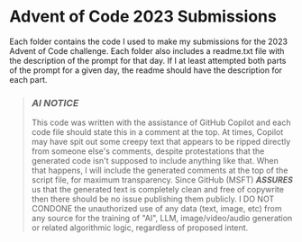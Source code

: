 
# Advent of Code 2023 Submissions

Each folder contains the code I used to make my submissions for the 2023 Advent of Code challenge. Each folder also includes a readme.txt file with the description of the prompt for that day. If I at least attempted both parts of the prompt for a given day, the readme should have the description for each part.

> ### ***AI NOTICE***
> This code was written with the assistance of GitHub Copilot and each code file should state this in a comment at the top. At times, Copilot may have spit out some creepy text that appears to be ripped directly from someone else's comments, despite protestations that the generated code isn't supposed to include anything like that. When that happens, I will include the generated comments at the top of the script file, for maximum transparency. Since GitHub (MSFT) ***ASSURES*** us that the generated text is completely clean and free of copywrite then there should be no issue publishing them publicly.
> I DO NOT CONDONE the unauthorized use of any data (text, image, etc) from any source for the training of "AI", LLM, image/video/audio generation or related algorithmic logic, regardless of proposed intent. 